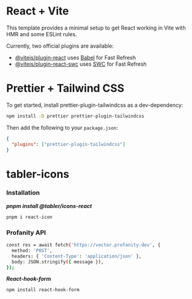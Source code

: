 # React + Vite

This template provides a minimal setup to get React working in Vite with HMR and some ESLint rules.

Currently, two official plugins are available:

- [@vitejs/plugin-react](https://github.com/vitejs/vite-plugin-react/blob/main/packages/plugin-react/README.md) uses [Babel](https://babeljs.io/) for Fast Refresh
- [@vitejs/plugin-react-swc](https://github.com/vitejs/vite-plugin-react-swc) uses [SWC](https://swc.rs/) for Fast Refresh

# Prettier + Tailwind CSS

To get started, install prettier-plugin-tailwindcss as a dev-dependency:

```bash
npm install -D prettier prettier-plugin-tailwindcss
```

Then add the following to your `package.json`:

```json
{
  "plugins": ["prettier-plugin-tailwindcss"]
}
```

# tabler-icons


### Installation ###

**_pnpm install @tabler/icons-react_**

```bash
pnpm i react-icon
```
### Profanity API ###


```bash
const res = await fetch('https://vector.profanity.dev', {
  method: 'POST',
  headers: { 'Content-Type': 'application/json' },
  body: JSON.stringify({ message }),
});
```

**_React-hook-form_**

```bash
npm install react-hook-form
```
